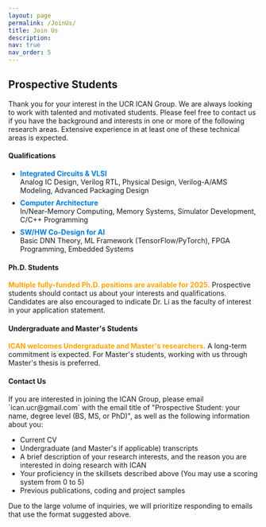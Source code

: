 ```yaml
---
layout: page
permalink: /JoinUs/
title: Join Us
description: 
nav: true
nav_order: 5
---
```

<h2>Prospective Students</h2>
Thank you for your interest in the UCR ICAN Group. We are always looking to work with talented and motivated students.
Please feel free to contact us if you have the background and interests in one or more of the following research areas.
Extensive experience in at least one of these technical areas is expected.
<br>

<h4>Qualifications</h4>

<ul style="list-style-type:disc">
<li><b><span style="color: #007cde;">Integrated Circuits & VLSI</span></b></li> Analog IC Design, Verilog RTL, Physical Design, Verilog-A/AMS Modeling, Advanced Packaging Design
<li style="margin-top: 8px;"><b><span style="color: #007cde;">Computer Architecture</span></b></li> In/Near-Memory Computing, Memory Systems, Simulator Development, C/C++ Programming
<li style="margin-top: 8px;"><b><span style="color: #007cde;">SW/HW Co-Design for AI</span></b></li> Basic DNN Theory, ML Framework (TensorFlow/PyTorch), FPGA Programming, Embedded Systems
</ul>

<h4>Ph.D. Students</h4>
<b><span style="color: #FFA500;">Multiple fully-funded Ph.D. positions are available for 2025.</span></b> Prospective students should contact us about your interests and qualifications. Candidates are also encouraged to indicate Dr. Li as the faculty of interest in your application statement.

<h4>Undergraduate and Master's Students</h4>
<b><span style="color: #FFA500;">ICAN welcomes Undergraduate and Master's researchers.</span></b> A long-term commitment is expected. For Master's students, working with us through Master's thesis is preferred.

<h4>Contact Us</h4>
If you are interested in joining the ICAN Group, please email `ican.ucr@gmail.com` with the email title of "Prospective Student: your name, degree level (BS, MS, or PhD)", as well as the following information about you:
<ul style="list-style-type:disc">
<li>Current CV</li>
<li>Undergraduate (and Master's if applicable) transcripts</li>
<li>A brief description of your research interests, and the reason you are interested in doing research with ICAN</li>
<li>Your proficiency in the skillsets described above (You may use a scoring system from 0 to 5)</li>
<li>Previous publications, coding and project samples</li>
</ul>

Due to the large volume of inquiries, we will prioritize responding to emails that use the format suggested above.
<br>
<br>